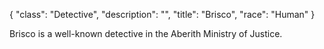 {
    "class": "Detective",
    "description": "",
    "title": "Brisco",
    "race": "Human"
}

Brisco is a well-known detective in the Aberith Ministry of Justice.